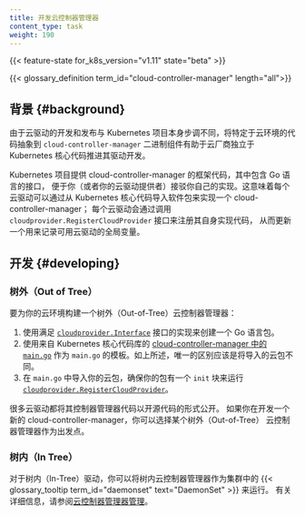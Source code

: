 ```yaml
---
title: 开发云控制器管理器
content_type: task
weight: 190
---
```



{{< feature-state for_k8s_version="v1.11" state="beta" >}}

{{< glossary_definition term_id="cloud-controller-manager" length="all">}}


## 背景   {#background}

由于云驱动的开发和发布与 Kubernetes 项目本身步调不同，将特定于云环境的代码抽象到
`cloud-controller-manager` 二进制组件有助于云厂商独立于 Kubernetes
核心代码推进其驱动开发。

Kubernetes 项目提供 cloud-controller-manager 的框架代码，其中包含 Go 语言的接口，
便于你（或者你的云驱动提供者）接驳你自己的实现。这意味着每个云驱动可以通过从
Kubernetes 核心代码导入软件包来实现一个 cloud-controller-manager；
每个云驱动会通过调用 `cloudprovider.RegisterCloudProvider` 接口来注册其自身实现代码，
从而更新一个用来记录可用云驱动的全局变量。

## 开发   {#developing}

### 树外（Out of Tree）

要为你的云环境构建一个树外（Out-of-Tree）云控制器管理器：

1. 使用满足 [`cloudprovider.Interface`](https://github.com/kubernetes/cloud-provider/blob/master/cloud.go)
   接口的实现来创建一个 Go 语言包。
2. 使用来自 Kubernetes 核心代码库的
   [cloud-controller-manager 中的 `main.go`](https://github.com/kubernetes/kubernetes/blob/master/cmd/cloud-controller-manager/main.go)
   作为 `main.go` 的模板。如上所述，唯一的区别应该是将导入的云包不同。
3. 在 `main.go` 中导入你的云包，确保你的包有一个 `init` 块来运行
   [`cloudprovider.RegisterCloudProvider`](https://github.com/kubernetes/cloud-provider/blob/master/plugins.go)。

很多云驱动都将其控制器管理器代码以开源代码的形式公开。
如果你在开发一个新的 cloud-controller-manager，你可以选择某个树外（Out-of-Tree）
云控制器管理器作为出发点。

### 树内（In Tree）

对于树内（In-Tree）驱动，你可以将树内云控制器管理器作为集群中的
{{< glossary_tooltip term_id="daemonset" text="DaemonSet" >}} 来运行。
有关详细信息，请参阅[云控制器管理器管理](/zh-cn/docs/tasks/administer-cluster/running-cloud-controller/)。
